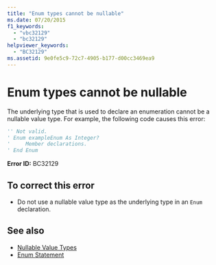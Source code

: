 ```yaml
---
title: "Enum types cannot be nullable"
ms.date: 07/20/2015
f1_keywords: 
  - "vbc32129"
  - "bc32129"
helpviewer_keywords: 
  - "BC32129"
ms.assetid: 9e0fe5c9-72c7-4905-b177-d00cc3469ea9
---
```

# Enum types cannot be nullable
The underlying type that is used to declare an enumeration cannot be a nullable value type. For example, the following code causes this error:  
  
```vb  
'' Not valid.  
' Enum exampleEnum As Integer?  
'     Member declarations.  
' End Enum  
```  
  
 **Error ID:** BC32129  
  
## To correct this error  
  
- Do not use a nullable value type as the underlying type in an `Enum` declaration.  
  
## See also

- [Nullable Value Types](../programming-guide/language-features/data-types/nullable-value-types.md)
- [Enum Statement](../language-reference/statements/enum-statement.md)
